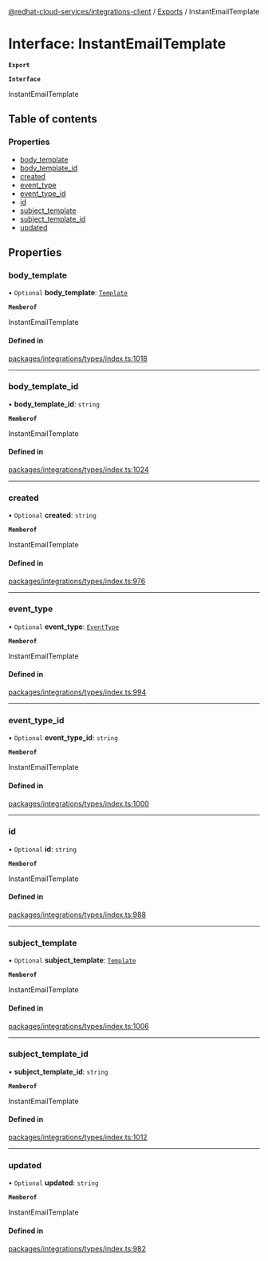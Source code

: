 [@redhat-cloud-services/integrations-client](../README.md) / [Exports](../modules.md) / InstantEmailTemplate

# Interface: InstantEmailTemplate

**`Export`**

**`Interface`**

InstantEmailTemplate

## Table of contents

### Properties

- [body\_template](InstantEmailTemplate.md#body_template)
- [body\_template\_id](InstantEmailTemplate.md#body_template_id)
- [created](InstantEmailTemplate.md#created)
- [event\_type](InstantEmailTemplate.md#event_type)
- [event\_type\_id](InstantEmailTemplate.md#event_type_id)
- [id](InstantEmailTemplate.md#id)
- [subject\_template](InstantEmailTemplate.md#subject_template)
- [subject\_template\_id](InstantEmailTemplate.md#subject_template_id)
- [updated](InstantEmailTemplate.md#updated)

## Properties

### body\_template

• `Optional` **body\_template**: [`Template`](Template.md)

**`Memberof`**

InstantEmailTemplate

#### Defined in

[packages/integrations/types/index.ts:1018](https://github.com/RedHatInsights/javascript-clients/blob/master/packages/integrations/types/index.ts#L1018)

___

### body\_template\_id

• **body\_template\_id**: `string`

**`Memberof`**

InstantEmailTemplate

#### Defined in

[packages/integrations/types/index.ts:1024](https://github.com/RedHatInsights/javascript-clients/blob/master/packages/integrations/types/index.ts#L1024)

___

### created

• `Optional` **created**: `string`

**`Memberof`**

InstantEmailTemplate

#### Defined in

[packages/integrations/types/index.ts:976](https://github.com/RedHatInsights/javascript-clients/blob/master/packages/integrations/types/index.ts#L976)

___

### event\_type

• `Optional` **event\_type**: [`EventType`](EventType.md)

**`Memberof`**

InstantEmailTemplate

#### Defined in

[packages/integrations/types/index.ts:994](https://github.com/RedHatInsights/javascript-clients/blob/master/packages/integrations/types/index.ts#L994)

___

### event\_type\_id

• `Optional` **event\_type\_id**: `string`

**`Memberof`**

InstantEmailTemplate

#### Defined in

[packages/integrations/types/index.ts:1000](https://github.com/RedHatInsights/javascript-clients/blob/master/packages/integrations/types/index.ts#L1000)

___

### id

• `Optional` **id**: `string`

**`Memberof`**

InstantEmailTemplate

#### Defined in

[packages/integrations/types/index.ts:988](https://github.com/RedHatInsights/javascript-clients/blob/master/packages/integrations/types/index.ts#L988)

___

### subject\_template

• `Optional` **subject\_template**: [`Template`](Template.md)

**`Memberof`**

InstantEmailTemplate

#### Defined in

[packages/integrations/types/index.ts:1006](https://github.com/RedHatInsights/javascript-clients/blob/master/packages/integrations/types/index.ts#L1006)

___

### subject\_template\_id

• **subject\_template\_id**: `string`

**`Memberof`**

InstantEmailTemplate

#### Defined in

[packages/integrations/types/index.ts:1012](https://github.com/RedHatInsights/javascript-clients/blob/master/packages/integrations/types/index.ts#L1012)

___

### updated

• `Optional` **updated**: `string`

**`Memberof`**

InstantEmailTemplate

#### Defined in

[packages/integrations/types/index.ts:982](https://github.com/RedHatInsights/javascript-clients/blob/master/packages/integrations/types/index.ts#L982)
